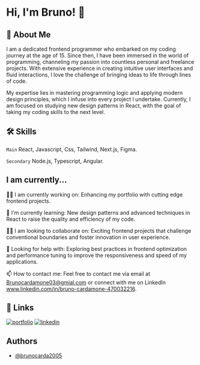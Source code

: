 # Hi, I'm Bruno! 👋


## 🚀 About Me
I am a dedicated frontend programmer who embarked on my coding journey at the age of 15. Since then, I have been immersed in the world of programming, channeling my passion into countless personal and freelance projects. With extensive experience in creating intuitive user interfaces and fluid interactions, I love the challenge of bringing ideas to life through lines of code.

My expertise lies in mastering programming logic and applying modern design principles, which I infuse into every project I undertake. Currently, I am focused on studying new design patterns in React, with the goal of taking my coding skills to the next level.


## 🛠 Skills
`Main`
React, Javascript, Css, Tailwind, Next.js, Figma.

`Secondary`
Node.js, Typescript, Angular.


## I am currently...
👩‍💻 I am currently working on: Enhancing my portfolio with cutting edge frontend projects.

🧠 I'm currently learning: New design patterns and advanced techniques in React to raise the quality and efficiency of my code.

👯‍♀️ I am looking to collaborate on: Exciting frontend projects that challenge conventional boundaries and foster innovation in user experience.

🤔 Looking for help with: Exploring best practices in frontend optimization and performance tuning to improve the responsiveness and speed of my applications.

📫 How to contact me: Feel free to contact me via email at Brunocardamone03@gmial.com or connect with me on LinkedIn www.linkedin.com/in/bruno-cardamone-470032216.

## 🔗 Links
[![portfolio](https://img.shields.io/badge/my_portfolio-000?style=for-the-badge&logo=ko-fi&logoColor=white)](https://brunocarda2005.github.io/Bruno/)
[![linkedin](https://img.shields.io/badge/linkedin-0A66C2?style=for-the-badge&logo=linkedin&logoColor=white)](www.linkedin.com/in/bruno-cardamone-470032216)


## Authors

- [@brunocarda2005](https://github.com/Brunocarda2005)


